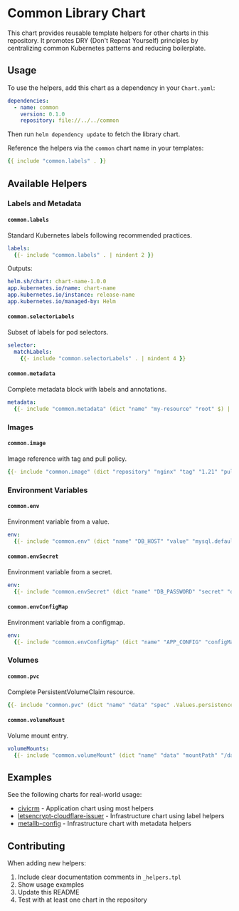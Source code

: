 # Common Library Chart

This chart provides reusable template helpers for other charts in this repository. It promotes DRY (Don't Repeat Yourself) principles by centralizing common Kubernetes patterns and reducing boilerplate.

## Usage

To use the helpers, add this chart as a dependency in your `Chart.yaml`:

```yaml
dependencies:
  - name: common
    version: 0.1.0
    repository: file://../../common
```

Then run `helm dependency update` to fetch the library chart.

Reference the helpers via the `common` chart name in your templates:

```yaml
{{ include "common.labels" . }}
```

## Available Helpers

### Labels and Metadata

#### `common.labels`

Standard Kubernetes labels following recommended practices.

```yaml
labels:
  {{- include "common.labels" . | nindent 2 }}
```

Outputs:

```yaml
helm.sh/chart: chart-name-1.0.0
app.kubernetes.io/name: chart-name
app.kubernetes.io/instance: release-name
app.kubernetes.io/managed-by: Helm
```

#### `common.selectorLabels`

Subset of labels for pod selectors.

```yaml
selector:
  matchLabels:
    {{- include "common.selectorLabels" . | nindent 4 }}
```

#### `common.metadata`

Complete metadata block with labels and annotations.

```yaml
metadata:
  {{- include "common.metadata" (dict "name" "my-resource" "root" $) | nindent 2 }}
```

### Images

#### `common.image`

Image reference with tag and pull policy.

```yaml
{{- include "common.image" (dict "repository" "nginx" "tag" "1.21" "pullPolicy" "IfNotPresent" "root" $) | nindent 2 }}
```

### Environment Variables

#### `common.env`

Environment variable from a value.

```yaml
env:
  {{- include "common.env" (dict "name" "DB_HOST" "value" "mysql.default.svc") | nindent 2 }}
```

#### `common.envSecret`

Environment variable from a secret.

```yaml
env:
  {{- include "common.envSecret" (dict "name" "DB_PASSWORD" "secret" "db-creds" "key" "password") | nindent 2 }}
```

#### `common.envConfigMap`

Environment variable from a configmap.

```yaml
env:
  {{- include "common.envConfigMap" (dict "name" "APP_CONFIG" "configMap" "app-config" "key" "config.json") | nindent 2 }}
```

### Volumes

#### `common.pvc`

Complete PersistentVolumeClaim resource.

```yaml
{{- include "common.pvc" (dict "name" "data" "spec" .Values.persistence.data "root" $) }}
```

#### `common.volumeMount`

Volume mount entry.

```yaml
volumeMounts:
  {{- include "common.volumeMount" (dict "name" "data" "mountPath" "/data" "subPath" "subdir" "readOnly" true) | nindent 2 }}
```

## Examples

See the following charts for real-world usage:

- [civicrm](../apps/civicrm) - Application chart using most helpers
- [letsencrypt-cloudflare-issuer](../infra/letsencrypt-cloudflare-issuer) - Infrastructure chart using label helpers
- [metallb-config](../infra/metallb-config) - Infrastructure chart with metadata helpers

## Contributing

When adding new helpers:

1. Include clear documentation comments in `_helpers.tpl`
2. Show usage examples
3. Update this README
4. Test with at least one chart in the repository
